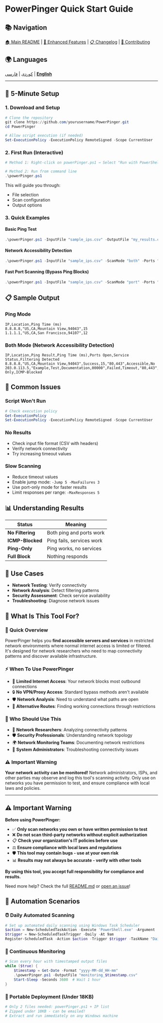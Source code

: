 # PowerPinger Quick Start Guide

## 📚 Navigation
[🏠 Main README](README.md) | [🔧 Enhanced Features](ENHANCED_FEATURES.md) | [📋 Changelog](CHANGELOG.md) | [🤝 Contributing](CONTRIBUTING.md)

## 🌍 Languages
[کوردی](QUICKSTART_KU.md) | [فارسی](QUICKSTART_FA.md) | [**English**](QUICKSTART.md)

---

## 🚀 5-Minute Setup

### 1. Download and Setup
```powershell
# Clone the repository
git clone https://github.com/yourusername/PowerPinger.git
cd PowerPinger

# Allow script execution (if needed)
Set-ExecutionPolicy -ExecutionPolicy RemoteSigned -Scope CurrentUser
```

### 2. First Run (Interactive)
```powershell
# Method 1: Right-click on powerPinger.ps1 → Select "Run with PowerShell"

# Method 2: Run from command line
.\powerPinger.ps1
```
This will guide you through:
- File selection
- Scan configuration
- Output options

### 3. Quick Examples

#### Basic Ping Test
```powershell
.\powerPinger.ps1 -InputFile "sample_ips.csv" -OutputFile "my_results.csv"
```

#### Network Accessibility Detection
```powershell
.\powerPinger.ps1 -InputFile "sample_ips.csv" -ScanMode "both" -Ports "80,443,22"
```

#### Fast Port Scanning (Bypass Ping Blocks)
```powershell
.\powerPinger.ps1 -InputFile "sample_ips.csv" -ScanMode "port" -Ports "80,443"
```

## 📋 Sample Output

### Ping Mode
```csv
IP,Location,Ping Time (ms)
8.8.8.8,"US,CA,Mountain View,94043",15
1.1.1.1,"US,CA,San Francisco,94107",12
```

### Both Mode (Network Accessibility Detection)
```csv
IP,Location,Ping Result,Ping Time (ms),Ports Open,Service Status,Filtering Detected
8.8.8.8,"US,CA,Mountain View,94043",Success,15,"80,443",Accessible,No
203.0.113.5,"Example,Test,Documentation,00000",Failed,Timeout,"80,443",Services-Only,ICMP-Blocked
```

## 🔧 Common Issues

### Script Won't Run
```powershell
# Check execution policy
Get-ExecutionPolicy
Set-ExecutionPolicy -ExecutionPolicy RemoteSigned -Scope CurrentUser
```

### No Results
- Check input file format (CSV with headers)
- Verify network connectivity
- Try increasing timeout values

### Slow Scanning
- Reduce timeout values
- Enable jump mode: `-Jump 5 -MaxFailures 3`
- Use port-only mode for faster results
- Limit responses per range: `-MaxResponses 5`

## 📊 Understanding Results

| Status | Meaning |
|--------|---------|
| **No Filtering** | Both ping and ports work |
| **ICMP-Blocked** | Ping fails, services work |
| **Ping-Only** | Ping works, no services |
| **Full Block** | Nothing responds |

## 🎯 Use Cases

- **Network Testing**: Verify connectivity
- **Network Analysis**: Detect filtering patterns  
- **Security Assessment**: Check service availability
- **Troubleshooting**: Diagnose network issues

## 🎯 What Is This Tool For?

### 📖 **Quick Overview**
PowerPinger helps you **find accessible servers and services** in restricted network environments where normal internet access is limited or filtered. It's designed for network researchers who need to map connectivity patterns and discover available infrastructure.

### ⚡ **When To Use PowerPinger**
- 🚫 **Limited Internet Access**: Your network blocks most outbound connections
- 🔒 **No VPN/Proxy Access**: Standard bypass methods aren't available
- 🛡️ **Network Analysis**: Need to understand what paths are open
- 📡 **Alternative Routes**: Finding working connections through restrictions

### 👥 **Who Should Use This**
- 🔬 **Network Researchers**: Analyzing connectivity patterns
- 🛡️ **Security Professionals**: Understanding network topology
- 🌍 **Network Monitoring Teams**: Documenting network restrictions
- 🔧 **System Administrators**: Troubleshooting connectivity issues

### ⚠️ **Important Warning**
**Your network activity can be monitored!** Network administrators, ISPs, and other parties may observe and log this tool's scanning activity. Only use on networks you have permission to test, and ensure compliance with local laws and policies.

---

## ⚠️ Important Warning

**Before using PowerPinger:**
- ✅ **Only scan networks you own or have written permission to test**
- ❌ **Do not scan third-party networks without explicit authorization**
- 📋 **Check your organization's IT policies before use**
- ⚖️ **Ensure compliance with local laws and regulations**
- 🛡️ **This tool may contain bugs - use at your own risk**
- 📊 **Results may not always be accurate - verify with other tools**

**By using this tool, you accept full responsibility for compliance and results.**

Need more help? Check the full [README.md](README.md) or [open an issue](https://github.com/yourusername/PowerPinger/issues)!

## 🤖 Automation Scenarios

### **⏰ Daily Automated Scanning**
```powershell
# Set up automated daily scanning using Windows Task Scheduler
$action = New-ScheduledTaskAction -Execute 'PowerShell.exe' -Argument '-File "C:\path\to\powerPinger.ps1"'
$trigger = New-ScheduledTaskTrigger -Daily -At 9am
Register-ScheduledTask -Action $action -Trigger $trigger -TaskName "DailyNetworkScan"
```

### **🔄 Continuous Monitoring**
```powershell
# Scan every hour with timestamped output files
while ($true) {
    $timestamp = Get-Date -Format "yyyy-MM-dd_HH-mm"
    .\powerPinger.ps1 -OutputFile "monitoring_$timestamp.csv"
    Start-Sleep -Seconds 3600  # Wait 1 hour
}
```

### **📧 Portable Deployment (Under 18KB)**
```powershell
# Only 2 files needed: powerPinger.ps1 + IP list
# Zipped under 18KB - can be emailed!
# Extract and run immediately on any Windows machine
```
